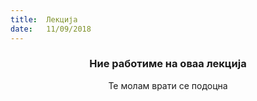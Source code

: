 ```yaml
---
title:  Лекција
date:   11/09/2018
---
```


### <center>Ние работиме на оваа лекција</center>
<center>Те молам врати се подоцна</center>